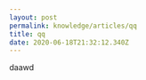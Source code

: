 ```yaml
---
layout: post
permalink: knowledge/articles/qq
title: qq
date: 2020-06-18T21:32:12.340Z
---
```

daawd